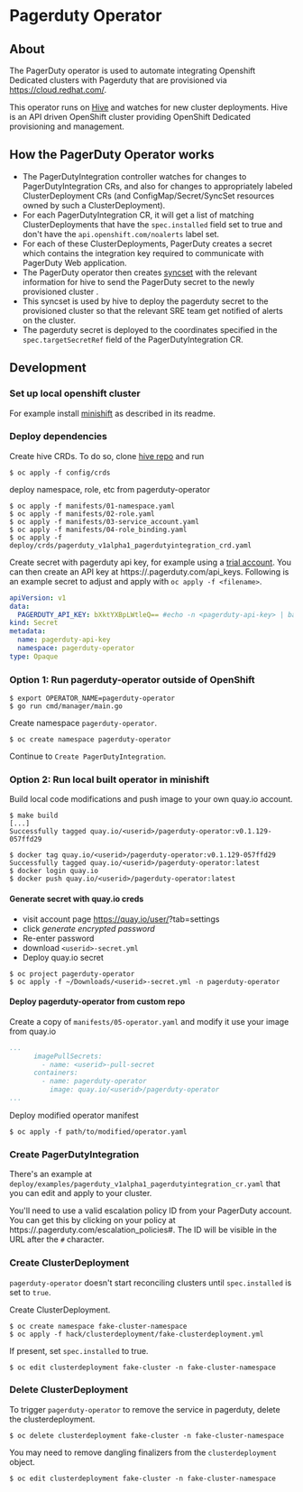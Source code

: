 # Pagerduty Operator

## About
The PagerDuty operator is used to automate integrating Openshift Dedicated clusters with Pagerduty that are provisioned via https://cloud.redhat.com/.

This operator runs on [Hive](https://github.com/openshift/hive) and watches for new cluster deployments. Hive is an API driven OpenShift cluster providing OpenShift Dedicated provisioning and management.

## How the PagerDuty Operator works

* The PagerDutyIntegration controller watches for changes to PagerDutyIntegration CRs, and also for changes to appropriately labeled ClusterDeployment CRs (and ConfigMap/Secret/SyncSet resources owned by such a ClusterDeployment).
* For each PagerDutyIntegration CR, it will get a list of matching ClusterDeployments that have the `spec.installed` field set to true and don't have the `api.openshift.com/noalerts` label set.
* For each of these ClusterDeployments, PagerDuty creates a secret which contains the integration key required to communicate with PagerDuty Web application.
* The PagerDuty operator then creates [syncset](https://github.com/openshift/hive/blob/master/config/crds/hive_v1_syncset.yaml) with the relevant information for hive to send the PagerDuty secret to the newly provisioned cluster .
* This syncset is used by hive to deploy the pagerduty secret to the provisioned cluster so that the relevant SRE team get notified of alerts on the cluster.
* The pagerduty secret is deployed to the coordinates specified in the `spec.targetSecretRef` field of the PagerDutyIntegration CR.

## Development

### Set up local openshift cluster

For example install [minishift](https://github.com/minishift/minishift) as described in its readme.


### Deploy dependencies

Create hive CRDs. To do so, clone [hive repo](https://github.com/openshift/hive/) and run

```terminal
$ oc apply -f config/crds
```

deploy namespace, role, etc from pagerduty-operator

```terminal
$ oc apply -f manifests/01-namespace.yaml
$ oc apply -f manifests/02-role.yaml
$ oc apply -f manifests/03-service_account.yaml
$ oc apply -f manifests/04-role_binding.yaml
$ oc apply -f deploy/crds/pagerduty_v1alpha1_pagerdutyintegration_crd.yaml
```


Create secret with pagerduty api key, for example using a [trial account](https://www.pagerduty.com/free-trial/). You can then create an API key at https://<your-account>.pagerduty.com/api_keys.
Following is an example secret to adjust and apply with `oc apply -f <filename>`.

```yaml
apiVersion: v1
data:
  PAGERDUTY_API_KEY: bXktYXBpLWtleQ== #echo -n <pagerduty-api-key> | base64
kind: Secret
metadata:
  name: pagerduty-api-key
  namespace: pagerduty-operator
type: Opaque
```

### Option 1: Run pagerduty-operator outside of OpenShift

```terminal
$ export OPERATOR_NAME=pagerduty-operator
$ go run cmd/manager/main.go
```

Create namespace `pagerduty-operator`.

```
$ oc create namespace pagerduty-operator
```

Continue to `Create PagerDutyIntegration`.

### Option 2: Run local built operator in minishift

Build local code modifications and push image to your own quay.io account.

```terminal
$ make build
[...]
Successfully tagged quay.io/<userid>/pagerduty-operator:v0.1.129-057ffd29

$ docker tag quay.io/<userid>/pagerduty-operator:v0.1.129-057ffd29 Successfully tagged quay.io/<userid>/pagerduty-operator:latest
$ docker login quay.io
$ docker push quay.io/<userid>/pagerduty-operator:latest
```

#### Generate secret with quay.io creds

* visit account page https://quay.io/user/<userid>?tab=settings
* click _generate encrypted password_
* Re-enter password
* download `<userid>-secret.yml`
* Deploy quay.io secret

```terminal
$ oc project pagerduty-operator
$ oc apply -f ~/Downloads/<userid>-secret.yml -n pagerduty-operator
```

#### Deploy pagerduty-operator from custom repo

Create a copy of `manifests/05-operator.yaml` and modify it use your image from quay.io

```yaml
...
      imagePullSecrets:
        - name: <userid>-pull-secret
      containers:
        - name: pagerduty-operator
          image: quay.io/<userid>/pagerduty-operator
...
```

Deploy modified operator manifest

```terminal
$ oc apply -f path/to/modified/operator.yaml
```
### Create PagerDutyIntegration

There's an example at
`deploy/examples/pagerduty_v1alpha1_pagerdutyintegration_cr.yaml` that
you can edit and apply to your cluster.

You'll need to use a valid escalation policy ID from your PagerDuty account. You
can get this by clicking on your policy at
https://<your-account>.pagerduty.com/escalation_policies#. The ID will be
visible in the URL after the `#` character.

### Create ClusterDeployment

`pagerduty-operator` doesn't start reconciling clusters until `spec.installed` is set to `true`.

Create ClusterDeployment.

```terminal
$ oc create namespace fake-cluster-namespace
$ oc apply -f hack/clusterdeployment/fake-clusterdeployment.yml
```

If present, set `spec.installed` to true.

```terminal
$ oc edit clusterdeployment fake-cluster -n fake-cluster-namespace
```

### Delete ClusterDeployment

To trigger `pagerduty-operator` to remove the service in pagerduty, delete the clusterdeployment.

```terminal
$ oc delete clusterdeployment fake-cluster -n fake-cluster-namespace
```

You may need to remove dangling finalizers from the `clusterdeployment` object.

```terminal
$ oc edit clusterdeployment fake-cluster -n fake-cluster-namespace
```
